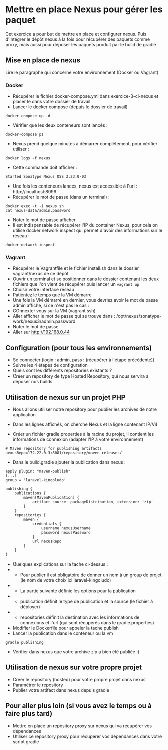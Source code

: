 # Mettre en place Nexus pour gérer les paquet

Cet exercice a pour but de mettre en place et configurer nexus.
Puis d'intégrer le dépôt nexus à la fois pour récupérer des paquets comme proxy, mais aussi pour déposer les paquets produit par le build de gradle

## Mise en place de nexus
Lire le paragraphe qui concerne votre environnement (Docker ou Vagrant)
### Docker
* Récupérer le fichier docker-compose.yml dans exercice-3-ci-nexus et placer le dans votre dossier de travail
* Lancer le docker compose (depuis le dossier de travail)
```
docker-compose up -d
```
* Vérifier que les deux conteneurs sont lancés :
```
docker-compose ps 
```
* Nexus prend quelque minutes à démarrer complètement, pour vérifier utiliser :
```
docker logs -f nexus
```
* Cette commande doit afficher :
```
Started Sonatype Nexus OSS 3.23.0-03
```
* Une fois les conteneurs lancés, nexus est accessible à l'url :
http://localhost:8099
* Récupérer le mot de passe (dans un terminal) :
```
docker exec -t -i nexus sh
cat nexus-data/admin.password
```
* Noter le mot de passe afficher
* Il est indispensable de récupérer l'IP du container Nexus, pour cela on utilise docker network inspect qui permet d'avoir des informations sur le réseau :
```
docker network inspect 
```

### Vagrant
* Récupérer le Vagrantfile et le fichier install.sh dans le dossier vagrant/nexus de ce dépôt
* Ouvrir un terminal et se positionner dans le dossier contenant les deux fichiers que l'on vient de récupérer puis lancer un ```vagrant up```
* Choisir votre interface réseau
* Patientez le temps que la VM démarre
* Une fois la VM démarré en dernier, vous devriez avoir le mot de passe admin affiché, si ce n'est pas le cas : 
* COnnexter vous sur la VM (vagrant ssh)
* Aller afficher le mot de passe qui se trouve dans : /opt/nexus/sonatype-work/nexus3/admin.password
* Noter le mot de passe
* Aller sur http://192.168.0.44 

## Configuration (pour tous les environnements)
* Se connecter (login : admin, pass : (récupérer à l'étape précédente))
* Suivre les 4 étapes de configuration
* Quels sont les différents repositories existants ?
* Créer un repository de type Hosted Repository, qui nous servira à déposer nos builds

## Utilisation de nexus sur un projet PHP
* Nous allons utiliser notre repository pour publier les archives de notre application

* Dans les lignes affichés, on cherche Nexus et la ligne contenant IP/V4
* Créer un fichier gradle.properties à la racine du projet, il contient les informations de connexion (adapter l'IP à votre environnement)
```
# Maven repository for publishing artifacts
nexusRepo=172.22.0.3:8081/repository/maven-releases/
```
* Dans le build.gradle ajouter la publication dans nexus :
```
apply plugin: "maven-publish"
[...]
group = 'laravel-kingoludo'

publishing {
    publications {
        maven(MavenPublication) {
            artifact source: packageDistribution, extension: 'zip'
        }
    }
    repositories {
        maven {
            credentials {
                username nexusUsername
                password nexusPassword
            }
            url nexusRepo
        }
    }
}
```
* Quelques explications sur la tache ci-dessus :
* * Pour publier il est obligatoire de donner un nom à un group de projet (le nom de votre choix ici laravel-kingoludo)
* * La partie suivante définie les options pour la publication 
* * publication définit le type de publication et la source (le fichier à déployer)
* * repositories définit la destination avec les informations de connexions et l'url (qui sont récupérés dans le gradle.properties)
* Modifier le Dockerfile pour appeler la tache publish
* Lancer la publication dans le conteneur ou la vm
```
gradle publishing
```
* Vérifier dans nexus que votre archive zip a bien été publiée :)

## Utilisation de nexus sur votre propre projet
* Créer le repository (hosted) pour votre propre projet dans nexus
* Paramètrer le repository 
* Publier votre artifact dans nexus depuis gradle

## Pour aller plus loin (si vous avez le temps ou à faire plus tard)
* Mettre en place un repository proxy sur nexus qui va récupérer vos dépendances
* Utiliser ce repository proxy pour récupérer vos dépendances dans votre script gradle
